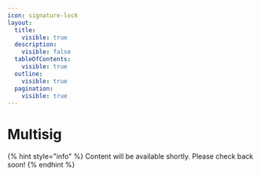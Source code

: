 ```yaml
---
icon: signature-lock
layout:
  title:
    visible: true
  description:
    visible: false
  tableOfContents:
    visible: true
  outline:
    visible: true
  pagination:
    visible: true
---
```


# Multisig

{% hint style="info" %}
Content will be available shortly. Please check back soon!
{% endhint %}
